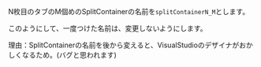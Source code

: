 N枚目のタブのM個めのSplitContainerの名前を`splitContainerN_M`とします。
このようにして、一度つけた名前は、変更しないようにします。

理由：SplitContainerの名前を後から変えると、VisualStudioのデザイナがおかしくなるため。(バグと思われます)